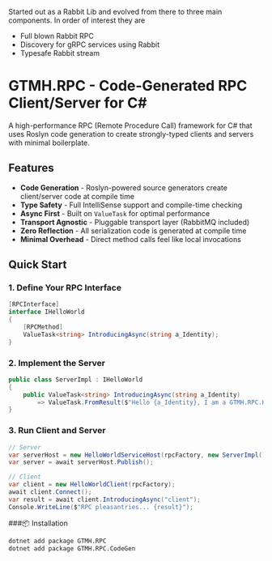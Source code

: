 Started out as a Rabbit Lib and evolved from there to three main components. In order of interest they are
- Full blown Rabbit RPC
- Discovery for gRPC services using Rabbit
- Typesafe Rabbit stream
# GTMH.RPC - Code-Generated RPC Client/Server for C#

A high-performance RPC (Remote Procedure Call) framework for C# that uses Roslyn code generation to create strongly-typed clients and servers with minimal boilerplate.

## Features

- **Code Generation** - Roslyn-powered source generators create client/server code at compile time
- **Type Safety** - Full IntelliSense support and compile-time checking
- **Async First** - Built on `ValueTask` for optimal performance
- **Transport Agnostic** - Pluggable transport layer (RabbitMQ included)
- **Zero Reflection** - All serialization code is generated at compile time
- **Minimal Overhead** - Direct method calls feel like local invocations

## Quick Start

### 1. Define Your RPC Interface
```csharp
[RPCInterface]
interface IHelloWorld
{
    [RPCMethod]
    ValueTask<string> IntroducingAsync(string a_Identity);
}
```
### 2. Implement the Server
```csharp
public class ServerImpl : IHelloWorld
{
    public ValueTask<string> IntroducingAsync(string a_Identity) 
        => ValueTask.FromResult($"Hello {a_Identity}, I am a GTMH.RPC.HelloWorldServer");
}
```
### 3. Run Client and Server
```csharp
// Server
var serverHost = new HelloWorldServiceHost(rpcFactory, new ServerImpl());
var server = await serverHost.Publish();

// Client
var client = new HelloWorldClient(rpcFactory);
await client.Connect();
var result = await client.IntroducingAsync("client");
Console.WriteLine($"RPC pleasantries... {result}");
```
###📦 Installation
```bash
dotnet add package GTMH.RPC
dotnet add package GTMH.RPC.CodeGen
